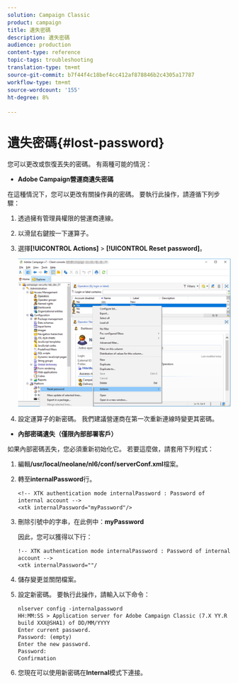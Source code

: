 ```yaml
---
solution: Campaign Classic
product: campaign
title: 遺失密碼
description: 遺失密碼
audience: production
content-type: reference
topic-tags: troubleshooting
translation-type: tm+mt
source-git-commit: b7f44f4c18bef4cc412af878846b2c4305a17787
workflow-type: tm+mt
source-wordcount: '155'
ht-degree: 8%

---
```



# 遺失密碼{#lost-password}

您可以更改或恢復丟失的密碼。
有兩種可能的情況：

* **Adobe Campaign營運商遺失密碼**

在這種情況下，您可以更改有關操作員的密碼。
要執行此操作，請遵循下列步驟：

1. 透過擁有管理員權限的營運商連線。
1. 以滑鼠右鍵按一下運算子。
1. 選擇&#x200B;**[!UICONTROL Actions]** > **[!UICONTROL Reset password]**。

   ![](assets/operator-passwd.png)

1. 設定運算子的新密碼。 我們建議營運商在第一次重新連線時變更其密碼。

* **內部密碼遺失（僅限內部部署客戶）**

如果內部密碼丟失，您必須重新初始化它。
若要這麼做，請套用下列程式：

1. 編輯&#x200B;**/usr/local/neolane/nl6/conf/serverConf.xml**&#x200B;檔案。

1. 轉至&#x200B;**internalPassword**&#x200B;行。

   ```
   <!-- XTK authentication mode internalPassword : Password of internal account -->
   <xtk internalPassword="myPassword"/>
   ```

1. 刪除引號中的字串，在此例中：**myPassword**

   因此，您可以獲得以下行：

   ```
   !-- XTK authentication mode internalPassword : Password of internal account -->
   <xtk internalPassword=""/
   ```

1. 儲存變更並關閉檔案。

1. 設定新密碼。 要執行此操作，請輸入以下命令：

   ```
   nlserver config -internalpassword
   HH:MM:SS > Application server for Adobe Campaign Classic (7.X YY.R build XXX@SHA1) of DD/MM/YYYY
   Enter current password.
   Password: (empty)
   Enter the new password.
   Password: 
   Confirmation 
   ```

1. 您現在可以使用新密碼在&#x200B;**Internal**&#x200B;模式下連接。
